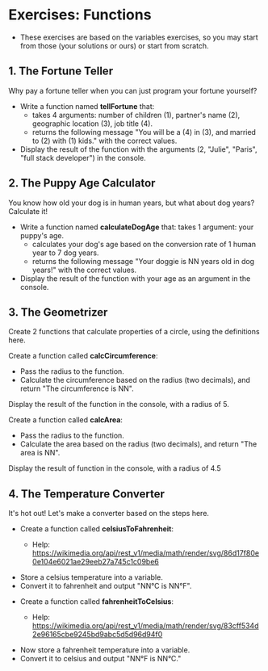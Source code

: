 # Exercises: Functions

-   These exercises are based on the variables exercises, so you may start from those (your solutions or ours) or start from scratch.

## 1. The Fortune Teller

Why pay a fortune teller when you can just program your fortune yourself?

-   Write a function named **tellFortune** that:
    -   takes 4 arguments: number of children (1), partner's name (2), geographic location (3), job title (4).
    -   returns the following message "You will be a (4) in (3), and married to (2) with (1) kids." with the correct values.
-   Display the result of the function with the arguments (2, "Julie", "Paris", "full stack developer") in the console.

## 2. The Puppy Age Calculator

You know how old your dog is in human years, but what about dog years? Calculate it!

-   Write a function named **calculateDogAge** that:
    takes 1 argument: your puppy's age.
    -   calculates your dog's age based on the conversion rate of 1 human year to 7 dog years.
    -   returns the following message "Your doggie is NN years old in dog years!" with the correct values.
- Display the result of the function with your age as an argument in the console.

## 3. The Geometrizer

Create 2 functions that calculate properties of a circle, using the definitions here.

Create a function called **calcCircumference**:

-   Pass the radius to the function.
-   Calculate the circumference based on the radius (two decimals), and return "The circumference is NN".

Display the result of the function in the console, with a radius of 5.

Create a function called **calcArea**:

-   Pass the radius to the function.
-   Calculate the area based on the radius (two decimals), and return "The area is NN".

Display the result of function in the console, with a radius of 4.5

## 4. The Temperature Converter

It's hot out! Let's make a converter based on the steps here.

* Create a function called **celsiusToFahrenheit**:

    * Help: https://wikimedia.org/api/rest_v1/media/math/render/svg/86d17f80e0e104e6021ae29eeb27a745c1c09be6

-   Store a celsius temperature into a variable.
-   Convert it to fahrenheit and output "NN°C is NN°F".

* Create a function called **fahrenheitToCelsius**:

    * Help: https://wikimedia.org/api/rest_v1/media/math/render/svg/83cff534d2e96165cbe9245bd9abc5d5d96d94f0

-   Now store a fahrenheit temperature into a variable.
-   Convert it to celsius and output "NN°F is NN°C."
